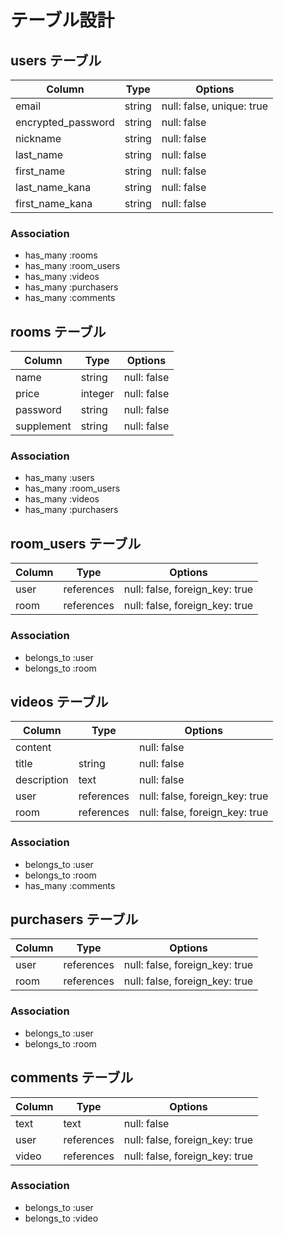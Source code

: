 # テーブル設計

## users テーブル

| Column             | Type   | Options     |
| ------------------ | ------ | ----------- |
| email              | string | null: false, unique: true |
| encrypted_password | string | null: false |
| nickname           | string | null: false |
| last_name          | string | null: false |
| first_name         | string | null: false |
| last_name_kana     | string | null: false |
| first_name_kana    | string | null: false |

### Association

- has_many :rooms
- has_many :room_users
- has_many :videos
- has_many :purchasers
- has_many :comments

## rooms テーブル

| Column       | Type       | Options     |
| ------------ | ---------- | ----------- |
| name         | string     | null: false |
| price        | integer    | null: false |
| password     | string     | null: false |
| supplement   | string     | null: false |

### Association

- has_many :users
- has_many :room_users
- has_many :videos
- has_many :purchasers

## room_users テーブル

| Column        | Type       | Options                        |
| ------------- | ---------- | ------------------------------ |
| user          | references | null: false, foreign_key: true |
| room          | references | null: false, foreign_key: true |

### Association

- belongs_to :user
- belongs_to :room

## videos テーブル

| Column        | Type       | Options                        |
| ------------- | ---------- | ------------------------------ |
| content       |            | null: false                    |
| title         | string     | null: false                    |
| description   | text       | null: false                    |
| user          | references | null: false, foreign_key: true |
| room          | references | null: false, foreign_key: true |


### Association

- belongs_to :user
- belongs_to :room
- has_many :comments

## purchasers テーブル

| Column        | Type       | Options                        |
| ------------- | ---------- | ------------------------------ |
| user          | references | null: false, foreign_key: true |
| room          | references | null: false, foreign_key: true |

### Association

- belongs_to :user
- belongs_to :room

## comments テーブル

| Column  | Type       | Options                        |
| ------- | ---------- | ------------------------------ |
| text    | text       | null: false                    |
| user    | references | null: false, foreign_key: true |
| video   | references | null: false, foreign_key: true |

### Association

- belongs_to :user
- belongs_to :video
